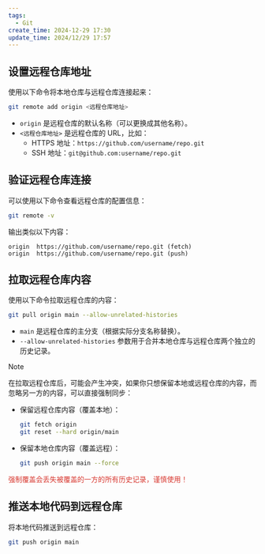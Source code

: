 ```yaml
---
tags:
  - Git
create_time: 2024-12-29 17:30
update_time: 2024/12/29 17:57
---
```


## 设置远程仓库地址

使用以下命令将本地仓库与远程仓库连接起来：

```bash
git remote add origin <远程仓库地址>
```

- `origin` 是远程仓库的默认名称（可以更换成其他名称）。
- `<远程仓库地址>` 是远程仓库的 URL，比如：
    - HTTPS 地址：`https://github.com/username/repo.git`
    - SSH 地址：`git@github.com:username/repo.git`

## 验证远程仓库连接

可以使用以下命令查看远程仓库的配置信息：

```bash
git remote -v
```

输出类似以下内容：

```
origin  https://github.com/username/repo.git (fetch)
origin  https://github.com/username/repo.git (push)
```

## 拉取远程仓库内容

使用以下命令拉取远程仓库的内容：

```bash
git pull origin main --allow-unrelated-histories
```

- `main` 是远程仓库的主分支（根据实际分支名称替换）。
- `--allow-unrelated-histories` 参数用于合并本地仓库与远程仓库两个独立的历史记录。

>[!note]
> 在拉取远程仓库后，可能会产生冲突，如果你只想保留本地或远程仓库的内容，而忽略另一方的内容，可以直接强制同步：
>
>- 保留远程仓库内容（覆盖本地）：
>
> 	```bash
> 	git fetch origin
> 	git reset --hard origin/main
> 	```
>
>- 保留本地仓库内容（覆盖远程）：
>
> 	 ```bash
> 	 git push origin main --force
> 	 ```
>
> <font color="#d83931">强制覆盖会丢失被覆盖的一方的所有历史记录，谨慎使用！</font>

## 推送本地代码到远程仓库

将本地代码推送到远程仓库：

```bash
git push origin main
```
